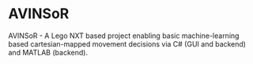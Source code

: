 # AVINSoR
AVINSoR - A Lego NXT based project enabling basic machine-learning based cartesian-mapped movement decisions via C# (GUI and backend) and MATLAB (backend).

